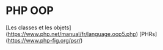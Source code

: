 # PHP OOP

[Les classes et les objets] (https://www.php.net/manual/fr/language.oop5.php)
[PHRs] (https://www.php-fig.org/psr/)